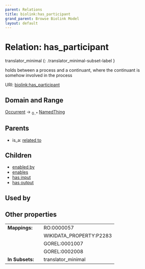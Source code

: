 ```yaml
---
parent: Relations
title: biolink:has_participant
grand_parent: Browse Biolink Model
layout: default
---
```


# Relation: has_participant

translator_minimal
{: .translator_minimal-subset-label }


holds between a process and a continuant, where the continuant is somehow involved in the process

URI: [biolink:has_participant](https://w3id.org/biolink/vocab/has_participant)

## Domain and Range

[Occurrent](Occurrent.md) ->  <sub>0..*</sub> [NamedThing](NamedThing.md)

## Parents

 *  is_a: [related to](related_to.md)

## Children

 *  [enabled by](enabled_by.md)
 *  [enables](enables.md)
 *  [has input](has_input.md)
 *  [has output](has_output.md)

## Used by


## Other properties

|  |  |  |
| --- | --- | --- |
| **Mappings:** | | RO:0000057 |
|  | | WIKIDATA_PROPERTY:P2283 |
|  | | GOREL:0001007 |
|  | | GOREL:0002008 |
| **In Subsets:** | | translator_minimal |

